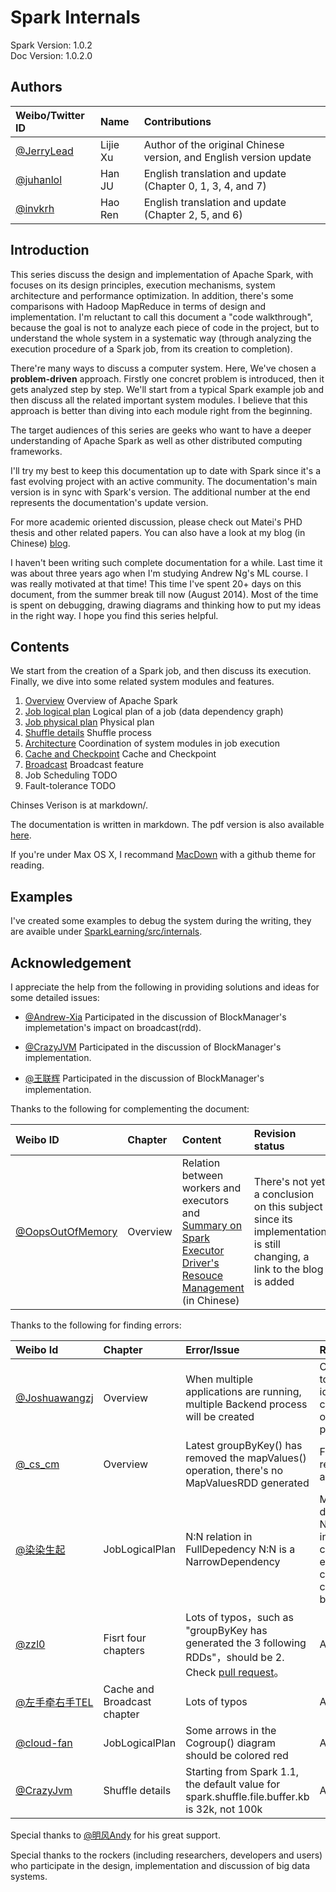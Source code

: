 # Spark Internals

Spark Version: 1.0.2  
Doc Version: 1.0.2.0

## Authors
| Weibo/Twitter ID | Name | Contributions |
|:-----------|:-------------|:-------------|
|[@JerryLead](http://weibo.com/jerrylead) | Lijie Xu | Author of the original Chinese version, and English version update |
|[@juhanlol](https://twitter.com/juhanlol) | Han JU | English translation and update (Chapter 0, 1, 3, 4, and 7) |
|[@invkrh](https://twitter.com/invkrh) | Hao Ren | English translation and update (Chapter 2, 5, and 6)|

## Introduction

This series discuss the design and implementation of Apache Spark, with focuses on its design principles, execution mechanisms, system architecture and performance optimization. In addition, there's some comparisons with Hadoop MapReduce in terms of design and implementation. I'm reluctant to call this document a "code walkthrough", because the goal is not to analyze each piece of code in the project, but to understand the whole system in a systematic way (through analyzing the execution procedure of a Spark job, from its creation to completion).

There're many ways to discuss a computer system. Here, We've chosen a **problem-driven** approach.  Firstly one concret problem is introduced, then it gets analyzed step by step. We'll start from a typical Spark example job and then discuss all the related important system modules. I believe that this approach is better than diving into each module right from the beginning.

The target audiences of this series are geeks who want to have a deeper understanding of Apache Spark as well as other distributed computing frameworks.

I'll try my best to keep this documentation up to date with Spark since it's a fast evolving project with an active community. The documentation's main version is in sync with Spark's version. The additional number at the end represents the documentation's update version.

For more academic oriented discussion, please check out Matei's PHD thesis and other related papers. You can also have a look at my blog (in Chinese) [blog](http://www.cnblogs.com/jerrylead/archive/2013/04/27/Spark.html).

I haven't been writing such complete documentation for a while. Last time it was about three years ago when I'm studying Andrew Ng's ML course. I was really motivated at that time! This time I've spent 20+ days on this document, from the summer break till now (August 2014). Most of the time is spent on debugging, drawing diagrams and thinking how to put my ideas in the right way. I hope you find this series helpful.

## Contents
We start from the creation of a Spark job, and then discuss its execution. Finally, we dive into some related system modules and features.

1. [Overview](https://github.com/JerryLead/SparkInternals/blob/master/EnglishVersion/1-Overview.md) Overview of Apache Spark
2. [Job logical plan](https://github.com/JerryLead/SparkInternals/blob/master/EnglishVersion/2-JobLogicalPlan.md) Logical plan of a job (data dependency graph)
3. [Job physical plan](https://github.com/JerryLead/SparkInternals/blob/master/markdown/english/3-JobPhysicalPlan.md) Physical plan
4. [Shuffle details](https://github.com/JerryLead/SparkInternals/blob/master/markdown/english/4-shuffleDetails.md) Shuffle process
5. [Architecture](https://github.com/JerryLead/SparkInternals/blob/master/markdown/english/5-Architecture.md) Coordination of system modules in job execution
6. [Cache and Checkpoint](https://github.com/JerryLead/SparkInternals/blob/master/markdown/english/6-CacheAndCheckpoint.md)  Cache and Checkpoint
7. [Broadcast](https://github.com/JerryLead/SparkInternals/blob/master/markdown/english/7-Broadcast.md) Broadcast feature
8. Job Scheduling TODO
9. Fault-tolerance TODO

Chinses Verison is at markdown/.

The documentation is written in markdown. The pdf version is also available [here](https://github.com/JerryLead/SparkInternals/tree/master/pdf).

If you're under Max OS X, I recommand [MacDown](http://macdown.uranusjr.com/) with a github theme for reading.

## Examples
I've created some examples to debug the system during the writing, they are avaible under [SparkLearning/src/internals](https://github.com/JerryLead/SparkLearning/tree/master/src/internals).

## Acknowledgement

I appreciate the help from the following in providing solutions and ideas for some detailed issues:

- [@Andrew-Xia](http://weibo.com/u/1410938285) Participated in the discussion of BlockManager's implemetation's impact on broadcast(rdd).

- [@CrazyJVM](http://weibo.com/476691290) Participated in the discussion of BlockManager's implementation.

- [@王联辉](http://weibo.com/u/1685831233) Participated in the discussion of BlockManager's implementation.

Thanks to the following for complementing the document:

| Weibo ID | Chapter | Content | Revision status |
|:-----------|:-------------|:-------------|:-------------|
| [@OopsOutOfMemory](http://weibo.com/oopsoom) | Overview | Relation between workers and executors and [Summary on Spark Executor Driver's Resouce Management](http://blog.csdn.net/oopsoom/article/details/38763985) (in Chinese) | There's not yet a conclusion on this subject since its implementation is still changing, a link to the blog is added |

Thanks to the following for finding errors:

| Weibo Id | Chapter | Error/Issue | Revision status |
|:-----------|:-------------|:-------------|:-------------|
| [@Joshuawangzj](http://weibo.com/u/1619689670) | Overview | When multiple applications are running, multiple Backend process will be created | Corrected, but need to be confirmed. No idea on how to control the number of Backend processes |
| [@\_cs\_cm](http://weibo.com/u/1551746393) | Overview | Latest groupByKey() has removed the mapValues() operation, there's no MapValuesRDD generated | Fixed groupByKey() related diagrams and text |
| [@染染生起](http://weibo.com/u/2859927402) | JobLogicalPlan | N:N relation in FullDepedency N:N is a NarrowDependency | Modified the description of NarrowDependency into 3 different cases with detaild explaination, clearer than the 2 cases explaination before |
| [@zzl0](https://github.com/zzl0) | Fisrt four chapters | Lots of typos，such as "groupByKey has generated the 3 following RDDs"，should be 2. Check [pull request](https://github.com/JerryLead/SparkInternals/pull/3/files)。 | All fixed |
| [@左手牵右手TEL](http://weibo.com/w397090770) | Cache and Broadcast chapter | Lots of typos | All fixed |
| [@cloud-fan](https://github.com/cloud-fan) | JobLogicalPlan | Some arrows in the Cogroup() diagram should be colored red | All fixed |
| [@CrazyJvm](http://weibo.com/476691290) | Shuffle details | Starting from Spark 1.1, the default value for spark.shuffle.file.buffer.kb is 32k, not 100k | All fixed |

Special thanks to [@明风Andy](http://weibo.com/mingfengandy) for his great support.

Special thanks to the rockers (including researchers, developers and users) who participate in the design, implementation and discussion of big data systems.
